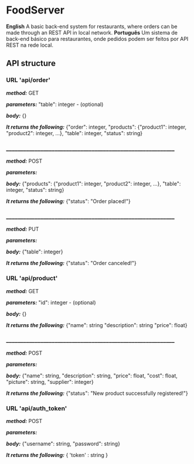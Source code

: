  # FoodServer
 **English** A basic back-end system for restaurants, where orders can be made through an REST API in local network.
 **Português** Um sistema de back-end básico para restaurantes, onde pedidos podem ser feitos por API REST na rede local.
 
 ## API structure
 
 ### URL 'api/order'
 ***method:***
 GET
 
 ***parameters:***
 "table": integer - (optional)
 
 ***body:*** 
 {}
 
 ***It returns the following:***
{"order": integer,
 "products": {"product1": integer, "product2": integer, ...},
 "table": integer,
 "status": string}
 

### ___________________________________________________________
***method:***
POST

***parameters:***


***body:***
{"products": {"product1": integer, "product2": integer, ...},
 "table": integer,
 "status": string} 
 
 ***It returns the following:***
 {"status": "Order placed!"}
 
 ### ___________________________________________________________
 ***method:***
PUT

 ***parameters:***
 
 
 ***body:*** 
 {"table": integer}
 
 ***It returns the following:***
 {"status": "Order canceled!"}
 
 
### URL 'api/product'
***method:***
GET

***parameters:***
 "id": integer - (optional)

***body:*** 
{} 
 
***It returns the following:***
{"name": string
 "description": string
 "price": float}

 ### ___________________________________________________________
 ***method:***
POST

 ***parameters:***
 
 
 ***body:*** 
 {"name": string, "description": string, "price": float, "cost": float, "picture": string, "supplier": integer}
 
 ***It returns the following:***
 {"status": "New product successfully registered!"}
 
 
 ### URL 'api/auth_token'
 ***method:***
 POST
 
 ***parameters:***
 
 
 ***body:*** 
{"username": string, 
"password": string} 

***It returns the following:***
{ 'token' : string }
